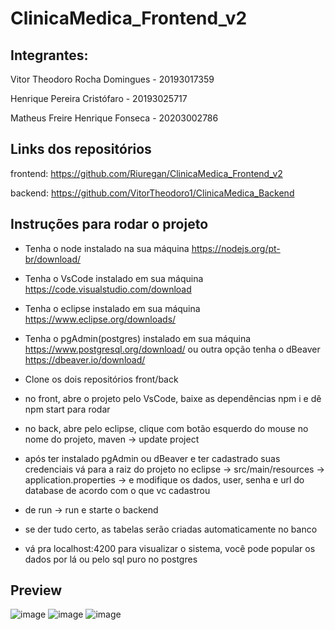 # ClinicaMedica_Frontend_v2

<b><h2> Integrantes: </h2> </b>


Vitor Theodoro Rocha Domingues - 20193017359


Henrique Pereira Cristófaro - 20193025717


Matheus Freire Henrique Fonseca - 20203002786




<b><h2> Links dos repositórios </h2> </b>

frontend: https://github.com/Riuregan/ClinicaMedica_Frontend_v2

backend: https://github.com/VitorTheodoro1/ClinicaMedica_Backend


<b><h2> Instruções para rodar o projeto </h2> </b>

- Tenha o node instalado na sua máquina https://nodejs.org/pt-br/download/
- Tenha o VsCode instalado em sua máquina https://code.visualstudio.com/download
- Tenha o eclipse instalado em sua máquina https://www.eclipse.org/downloads/
- Tenha o pgAdmin(postgres) instalado em sua máquina https://www.postgresql.org/download/ ou outra opção tenha o dBeaver https://dbeaver.io/download/


- Clone os dois repositórios front/back 
- no front, abre o projeto pelo VsCode, baixe as dependências npm i e dê npm start para rodar
- no back, abre pelo eclipse, clique com botão esquerdo do mouse no nome do projeto, maven -> update project 
- após ter instalado pgAdmin ou dBeaver e ter cadastrado suas credenciais vá para a raiz do projeto no eclipse -> src/main/resources -> application.properties -> e modifique os dados, user, senha e url do database de acordo com o que vc cadastrou
- de run -> run e starte o backend
- se der tudo certo, as tabelas serão criadas automaticamente no banco 
- vá pra localhost:4200 para visualizar o sistema, você pode popular os dados por lá ou pelo sql puro no postgres

<b><h2> Preview</h2> </b>
![image](https://user-images.githubusercontent.com/72466642/207735543-3b192929-861d-4d7f-a4a5-a015f03db690.png)
![image](https://user-images.githubusercontent.com/72466642/207735570-3f9f0ed8-4bcc-4582-986a-38aeb38ef87d.png)
![image](https://user-images.githubusercontent.com/72466642/207735578-2d84a048-ed6e-4d20-8bce-0623399020bc.png)




